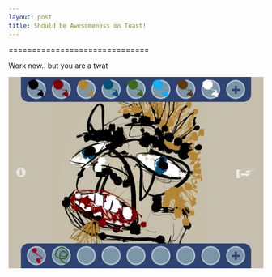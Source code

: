 ```yaml
---
layout: post
title: Should be Awesomeness on Toast!
---
```



==============================

Work now.. but you are a twat

![Image description](/images/IMG_0026.JPG)
